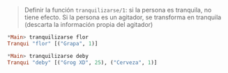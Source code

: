 >Definir la función `tranquilizarse/1`: si la persona es tranquila, no tiene efecto. Si la persona es un agitador, se transforma en tranquila (descarta la información propia del agitador)

``` haskell
*Main> tranquilizarse flor
Tranqui "flor" [("Grapa", 1)]

*Main> tranquilizarse deby
Tranqui "deby" [("Grog XD", 25), ("Cerveza", 1)]
```